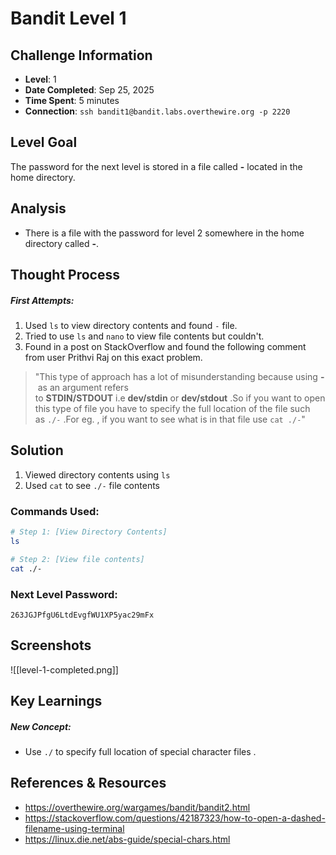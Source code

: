 # Bandit Level 1

## Challenge Information
- **Level**: 1
- **Date Completed**: Sep 25, 2025
- **Time Spent**: 5 minutes
- **Connection**: `ssh bandit1@bandit.labs.overthewire.org -p 2220`

## Level Goal

The password for the next level is stored in a file called **-** located in the home directory.

## Analysis
- There is a file with the password for level 2 somewhere in the home directory called **-**.

## Thought Process
##### First Attempts:
1. Used `ls` to view directory contents and found `-` file.
2. Tried to use `ls` and `nano` to view file contents but couldn't.
3. Found in a post on StackOverflow and found the following comment from user Prithvi Raj on this exact problem.
> "This type of approach has a lot of misunderstanding because using **-** as an argument refers to **STDIN/STDOUT** i.e **dev/stdin** or **dev/stdout** .So if you want to open this type of file you have to specify the full location of the file such as `./-` .For eg. , if you want to see what is in that file use `cat ./-`"

## Solution
1. Viewed directory contents using `ls`
2. Used `cat` to see `./-` file contents

### Commands Used:
```bash
# Step 1: [View Directory Contents]
ls

# Step 2: [View file contents]  
cat ./-
```
### Next Level Password: 
```
263JGJPfgU6LtdEvgfWU1XP5yac29mFx
```
## Screenshots
![[level-1-completed.png]]

## Key Learnings
##### New Concept:
- Use `./` to specify full location of special character files .

## References & Resources
- https://overthewire.org/wargames/bandit/bandit2.html
- https://stackoverflow.com/questions/42187323/how-to-open-a-dashed-filename-using-terminal
- https://linux.die.net/abs-guide/special-chars.html